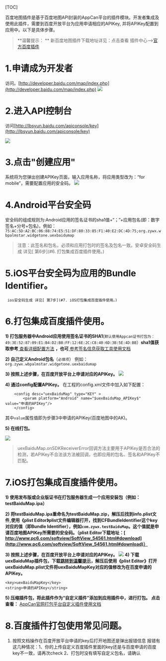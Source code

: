 [TOC]
 
百度地图插件是基于百度地图API封装的AppCan平台的插件模块。开发者集成及使用此插件，需要到百度开放平台为应用申请相应的APIKey, 并将APIKey配置到应用中。以下是具体步骤。
> **温馨提示： **
新百度地图插件下载地址详见：点击查看 插件中心-->[官方百度插件](http://plugin.appcan.cn/details.html?id=281_index) 
 
 # 1.申请成为开发者

访问。[http://developer.baidu.com/map/index.php](http://developer.baidu.com/map/index.php) 
 ![](http://newdocx.appcan.cn/docximg/132610o2014p11l27l.png) 
 
 
# 2.进入API控制台

访问[http://lbsyun.baidu.com/apiconsole/key](http://lbsyun.baidu.com/apiconsole/key) 

 ![](http://newdocx.appcan.cn/docximg/132626n2014d11o27t.png) 
# 3.点击"创建应用"

系统将为您弹出创建APIKey页面，输入应用名称，将应用类型改为：“for mobile”，需要配置应用的安全码。
![](http://newdocx.appcan.cn/docximg/132639i2014e11t27o.png) 
 
# 4.Android平台安全码

安全码的组成规则为:Android应用的签名证书的sha1值+“；”+应用包名(即：数字签名+分号+包名)，例如：````75:AC:5D:A2:BC:06:88:74:E5:51:DF:80:33:85:F1:40:E2:DC:4D:75;org.zywx.wbpalmstar.widgetone.uexbaidumap````
>注意：此签名和包名，必须和应用打包时的签名及包名一致。安卓安全码生成 详见[ 第6步](#6. 打包集成百度插件使用。) 
 
# 5.iOS平台安全码为应用的Bundle Identifier。
     ios安全码生成 详见[ 第7步](#7. iOS打包集成百度插件使用。) 
 
# 6.打包集成百度插件使用。
 
**1) 打包服务器中Android应用使用签名证书的SHA1**(````默认使用Appcan证书打包为：49:3E:52:87:09:E1:B4:D2:B8:FF:12:6E:2C:C8:40:6D:3B:5E:4D:BB````）**sha1值获取参考**[ 查看详细配置方法](http://developer.baidu.com/map/index.php?title=androidsdk/guide/key) **，也可**[ 参考签名信息获取工具使用文档](http://newdocx.appcan.cn/index.html?templateId=531http://) 
 
**2) 自己定义Android包名**（````必填项````） 
例如：  ````org.zywx.wbpalmstar.widgetone.uexbaidumap````
 
**3) 按照上述步骤，在百度开放平台上申请对应的APIKey。**
 ![](http://newdocx.appcan.cn/docximg/145357l2015r0o23h.png) 

**4) 通过config配置APIKey。**
在工程的config.xml文件中加入如下配置：
```
    <config desc="uexBaiduMap" type="KEY" >
        <param platform="Android" name="$uexBaiduMap_APIKey$" value="申请的APIKey"/>
    </config>
```
其中`value`属性值即为步骤3中申请的APIKey(百度地图中的AK)。

**5) 在线打包。**

  ![](http://newdocx.appcan.cn/docximg/165513w2015n0g27w.png) 
>uexBaiduMap.onSDKReceiverError回调方法主要用于APIKey是否合法的检测，若APIKey不合法该方法被回调，也即应用的包名、签名和APIKey不匹配。

# 7.iOS打包集成百度插件使用。

**1) 使用发布版或企业版证书在打包服务器生成一个应用安装包（例如：testBaiduMap.ipa）**
 
**2) 将testBaiduMap.ipa重命名为testBaiduMap.zip，解压后找到info.plist文件,使用《plist Editor》plist文件编辑器打开，找到CFBundleIdentifier这个key对应的值（即Bundle Identifier），例如````com.zywx.testBaiduMap````。这个值就是申请百度地图APIKey所需要的安全码。（plist Editor下载地址：[ http://www.pc6.com/softview/SoftView_54561.html#download](http://www.pc6.com/softview/SoftView_54561.html#download)）**
 
**3) 按照上述步骤，在百度开放平台上申请对应的APIKey。**
 ![](http://newdocx.appcan.cn/docximg/145344s2015d0a23h.png) 
**4) 下载uexBaiduMap插件包，下载[跳转到温馨提示](#)，解压后使用《plist Editor》打开uexBaiduMap.plist文件将uexBaiduMapKey对应的值修改为在百度申请的APIKey。**
````
<key>uexBaiduMapKey</key>
<string>申请的APIKey</string>
````
 
**5) 压缩插件包，将此插件作为“自定义插件”添加到应用插件中，进行打包。**
**点击查看：** [AppCan官网打包平台自定义插件使用文档](http://newdocx1.appcan.cn/newdocx/docx?type=1382_1291)

# 8.百度插件打包使用常见问题。

 1) 按照文档操作在百度开放平台申请的key后打开地图还是弹出报错信息
报错有这几种情况：1、你的上传自定义百度插件里面的key还是与百度申请的百度key不一致，请再次check
                               2、打包时没有填写自定义包名，请确认